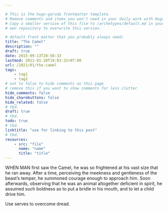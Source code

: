 ```yaml
---

# This is the hugo-garuda frontmatter template.
# Remove comments and items you won't need in your daily work with Hugo.
# Copy a smaller version of this file to /archetypes/default.md in your
# own repository to overwrite this version.

# default front matter that you probably always need:
title: "The Camel"
description: ""
draft: true
date: 2015-09-13T20:50:33
lastmod: 2021-01-20T19:03:32+07:00
url: /2021/01/the-camel
tags:
    - tag1
    - tag2
# set to false to hide comments on this page
# remove this if you want to show comments for less clutter
hide_comments: false
hide_sharebuttons: false
hide_related: false
# tbd.
draft: true
# tbd.
todo: true
# tbd.
linktitle: "use for linking to this post"
# tbd.
resources:
    - src: "file"
      name: "name"
      title: "title"
---
```

WHEN MAN first saw the Camel, he was so frightened at his vast size that he ran away. After a time, perceiving the meekness and gentleness of the beast’s temper, he summoned courage enough to approach him. Soon afterwards, observing that he was an animal altogether deficient in spirit, he assumed such boldness as to put a bridle in his mouth, and to let a child drive him.

Use serves to overcome dread.


